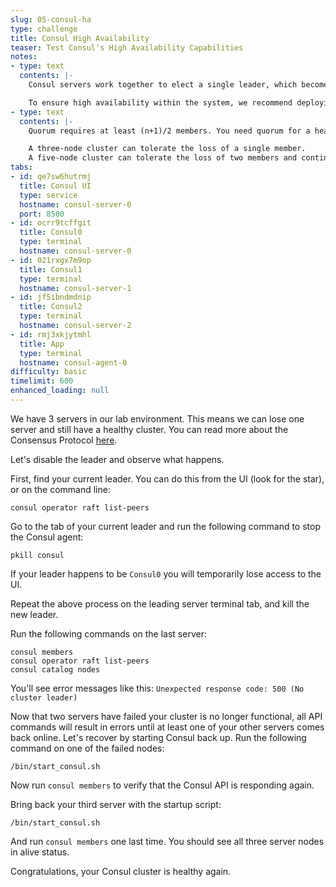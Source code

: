 ```yaml
---
slug: 05-consul-ha
type: challenge
title: Consul High Availability
teaser: Test Consul's High Availability Capabilities
notes:
- type: text
  contents: |-
    Consul servers work together to elect a single leader, which becomes the primary source of truth for the cluster. All updates are forwarded to the cluster leader. If the leader goes down one of the other servers can immediately take its place.

    To ensure high availability within the system, we recommend deploying Consul with 3 or 5 server nodes.
- type: text
  contents: |-
    Quorum requires at least (n+1)/2 members. You need quorum for a healthy cluster. <br>

    A three-node cluster can tolerate the loss of a single member.
    A five-node cluster can tolerate the loss of two members and continue to operate.
tabs:
- id: qe7sw6hutrmj
  title: Consul UI
  type: service
  hostname: consul-server-0
  port: 8500
- id: ocrr9tcffgit
  title: Consul0
  type: terminal
  hostname: consul-server-0
- id: 021rxgx7m9op
  title: Consul1
  type: terminal
  hostname: consul-server-1
- id: jf5ibndmdnip
  title: Consul2
  type: terminal
  hostname: consul-server-2
- id: rmj3xkjytmhl
  title: App
  type: terminal
  hostname: consul-agent-0
difficulty: basic
timelimit: 600
enhanced_loading: null
---
```

We have 3 servers in our lab environment. This means we can lose one
server and still have a healthy cluster. You can read more about the Consensus
Protocol [here](https://www.consul.io/docs/internals/consensus.html). <br>

Let's disable the leader and observe what happens. <br>

First, find your current leader.
You can  do this from the UI (look for the star), or on the command line: <br>

```
consul operator raft list-peers
```

Go to the tab of your current leader and run the following command to stop the Consul agent: <br>

```
pkill consul
```

If your leader happens to be `Consul0` you will temporarily lose access to the UI. <br>

Repeat the above process on the leading server terminal tab, and kill the new leader. <br>

Run the following commands on the last server: <br>

```
consul members
consul operator raft list-peers
consul catalog nodes
```

You'll see error messages like this: `Unexpected response code: 500 (No cluster leader)` <br>

Now that two servers have failed your cluster is no longer functional,
all API commands will result in errors until at least one of your other servers comes back online.
Let's recover by starting Consul back up. Run the following command on one of the failed nodes: <br>

```
/bin/start_consul.sh
```

Now run `consul members` to verify that the Consul API is responding again. <br>

Bring back your third server with the startup script: <br>

```
/bin/start_consul.sh
```

And run `consul members` one last time. You should see all three server nodes in alive status. <br>

Congratulations, your Consul cluster is healthy again.
